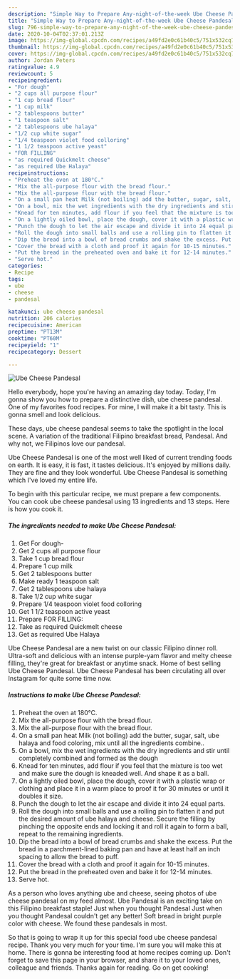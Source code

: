 ```yaml
---
description: "Simple Way to Prepare Any-night-of-the-week Ube Cheese Pandesal"
title: "Simple Way to Prepare Any-night-of-the-week Ube Cheese Pandesal"
slug: 796-simple-way-to-prepare-any-night-of-the-week-ube-cheese-pandesal
date: 2020-10-04T02:37:01.213Z
image: https://img-global.cpcdn.com/recipes/a49fd2e0c61b40c5/751x532cq70/ube-cheese-pandesal-recipe-main-photo.jpg
thumbnail: https://img-global.cpcdn.com/recipes/a49fd2e0c61b40c5/751x532cq70/ube-cheese-pandesal-recipe-main-photo.jpg
cover: https://img-global.cpcdn.com/recipes/a49fd2e0c61b40c5/751x532cq70/ube-cheese-pandesal-recipe-main-photo.jpg
author: Jordan Peters
ratingvalue: 4.9
reviewcount: 5
recipeingredient:
- "For dough"
- "2 cups all purpose flour"
- "1 cup bread flour"
- "1 cup milk"
- "2 tablespoons butter"
- "1 teaspoon salt"
- "2 tablespoons ube halaya"
- "1/2 cup white sugar"
- "1/4 teaspoon violet food colloring"
- "1 1/2 teaspoon active yeast"
- "FOR FILLING"
- "as required Quickmelt cheese"
- "as required Ube Halaya"
recipeinstructions:
- "Preheat the oven at 180°C."
- "Mix the all-purpose flour with the bread flour."
- "Mix the all-purpose flour with the bread flour."
- "On a small pan heat Milk (not boiling) add the butter, sugar, salt, ube halaya and food coloring, mix until all the ingredients combine.."
- "On a bowl, mix the wet ingredients with the dry ingredients and stir until completely combined and formed as the dough"
- "Knead for ten minutes, add flour if you feel that the mixture is too wet and make sure the dough is kneaded well. And shape it as a ball."
- "On a lightly oiled bowl, place the dough, cover it with a plastic wrap or clothing and place it in a warm place to proof it for 30 minutes or until it doubles it size."
- "Punch the dough to let the air escape and divide it into 24 equal parts."
- "Roll the dough into small balls and use a rolling pin to flatten it and put the desired amount of ube halaya and cheese. Secure the filling by pinching the opposite ends and locking it and roll it again to form a ball, repeat to the remaining ingredients."
- "Dip the bread into a bowl of bread crumbs and shake the excess. Put the bread in a parchment-lined baking pan and have at least half an inch spacing to allow the bread to puff."
- "Cover the bread with a cloth and proof it again for 10-15 minutes."
- "Put the bread in the preheated oven and bake it for 12-14 minutes."
- "Serve hot."
categories:
- Recipe
tags:
- ube
- cheese
- pandesal

katakunci: ube cheese pandesal 
nutrition: 206 calories
recipecuisine: American
preptime: "PT13M"
cooktime: "PT60M"
recipeyield: "1"
recipecategory: Dessert

---
```



![Ube Cheese Pandesal](https://img-global.cpcdn.com/recipes/a49fd2e0c61b40c5/751x532cq70/ube-cheese-pandesal-recipe-main-photo.jpg)

Hello everybody, hope you're having an amazing day today. Today, I'm gonna show you how to prepare a distinctive dish, ube cheese pandesal. One of my favorites food recipes. For mine, I will make it a bit tasty. This is gonna smell and look delicious.

These days, ube cheese pandesal seems to take the spotlight in the local scene. A variation of the traditional Filipino breakfast bread, Pandesal. And why not, we Filipinos love our pandesal.

Ube Cheese Pandesal is one of the most well liked of current trending foods on earth. It is easy, it is fast, it tastes delicious. It's enjoyed by millions daily. They are fine and they look wonderful. Ube Cheese Pandesal is something which I've loved my entire life.


To begin with this particular recipe, we must prepare a few components. You can cook ube cheese pandesal using 13 ingredients and 13 steps. Here is how you cook it.

<!--inarticleads1-->

##### The ingredients needed to make Ube Cheese Pandesal:

1. Get For dough-
1. Get 2 cups all purpose flour
1. Take 1 cup bread flour
1. Prepare 1 cup milk
1. Get 2 tablespoons butter
1. Make ready 1 teaspoon salt
1. Get 2 tablespoons ube halaya
1. Take 1/2 cup white sugar
1. Prepare 1/4 teaspoon violet food colloring
1. Get 1 1/2 teaspoon active yeast
1. Prepare FOR FILLING:
1. Take as required Quickmelt cheese
1. Get as required Ube Halaya


Ube Cheese Pandesal are a new twist on our classic Filipino dinner roll. Ultra-soft and delicious with an intense purple-yam flavor and melty cheese filling, they&#39;re great for breakfast or anytime snack. Home of best selling Ube Cheese Pandesal. Ube Cheese Pandesal has been circulating all over Instagram for quite some time now. 

<!--inarticleads2-->

##### Instructions to make Ube Cheese Pandesal:

1. Preheat the oven at 180°C.
1. Mix the all-purpose flour with the bread flour.
1. Mix the all-purpose flour with the bread flour.
1. On a small pan heat Milk (not boiling) add the butter, sugar, salt, ube halaya and food coloring, mix until all the ingredients combine..
1. On a bowl, mix the wet ingredients with the dry ingredients and stir until completely combined and formed as the dough
1. Knead for ten minutes, add flour if you feel that the mixture is too wet and make sure the dough is kneaded well. And shape it as a ball.
1. On a lightly oiled bowl, place the dough, cover it with a plastic wrap or clothing and place it in a warm place to proof it for 30 minutes or until it doubles it size.
1. Punch the dough to let the air escape and divide it into 24 equal parts.
1. Roll the dough into small balls and use a rolling pin to flatten it and put the desired amount of ube halaya and cheese. Secure the filling by pinching the opposite ends and locking it and roll it again to form a ball, repeat to the remaining ingredients.
1. Dip the bread into a bowl of bread crumbs and shake the excess. Put the bread in a parchment-lined baking pan and have at least half an inch spacing to allow the bread to puff.
1. Cover the bread with a cloth and proof it again for 10-15 minutes.
1. Put the bread in the preheated oven and bake it for 12-14 minutes.
1. Serve hot.


As a person who loves anything ube and cheese, seeing photos of ube cheese pandesal on my feed almost. Ube Pandesal is an exciting take on this Filipino breakfast staple! Just when you thought Pandesal Just when you thought Pandesal couldn&#39;t get any better! Soft bread in bright purple color with cheese. We found these pandesals in most. 

So that is going to wrap it up for this special food ube cheese pandesal recipe. Thank you very much for your time. I'm sure you will make this at home. There is gonna be interesting food at home recipes coming up. Don't forget to save this page in your browser, and share it to your loved ones, colleague and friends. Thanks again for reading. Go on get cooking!
